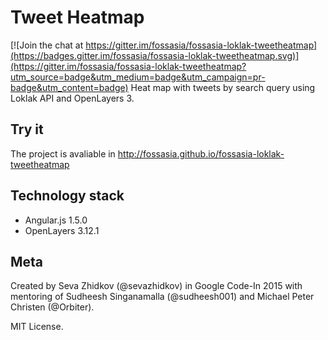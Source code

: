 # Tweet Heatmap

[![Join the chat at https://gitter.im/fossasia/fossasia-loklak-tweetheatmap](https://badges.gitter.im/fossasia/fossasia-loklak-tweetheatmap.svg)](https://gitter.im/fossasia/fossasia-loklak-tweetheatmap?utm_source=badge&utm_medium=badge&utm_campaign=pr-badge&utm_content=badge)
Heat map with tweets by search query using Loklak API and OpenLayers 3.
## Try it
The project is avaliable in http://fossasia.github.io/fossasia-loklak-tweetheatmap
## Technology stack
* Angular.js 1.5.0
* OpenLayers 3.12.1

## Meta
Created by Seva Zhidkov (@sevazhidkov) in Google Code-In 2015 with mentoring of
Sudheesh Singanamalla (@sudheesh001) and Michael Peter Christen (@Orbiter).

MIT License.
